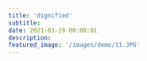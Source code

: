 ```yaml
---
title: 'dignified'
subtitle:
date: 2021-03-29 00:00:01
description:
featured_image: '/images/demo/11.JPG'
---
```


